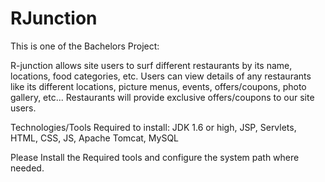 RJunction
=========

This is one of the Bachelors Project:

R-junction allows site users to surf different restaurants by its name, locations, food categories, etc. Users can view details of any restaurants like its different locations, picture menus, events, offers/coupons, photo gallery, etc... Restaurants will provide exclusive offers/coupons to our site users.

Technologies/Tools Required to install: JDK 1.6 or high, JSP, Servlets, HTML, CSS, JS, Apache Tomcat, MySQL

Please Install the Required tools and configure the system path where needed.
